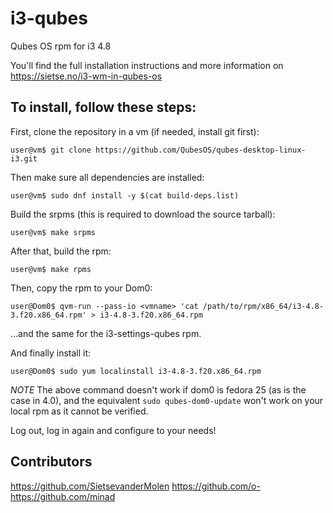 # i3-qubes
Qubes OS rpm for i3 4.8

You'll find the full installation instructions and more information on https://sietse.no/i3-wm-in-qubes-os

## To install, follow these steps:

First, clone the repository in a vm (if needed, install git first):

```
user@vm$ git clone https://github.com/QubesOS/qubes-desktop-linux-i3.git
```

Then make sure all dependencies are installed:

```
user@vm$ sudo dnf install -y $(cat build-deps.list)
```

Build the srpms (this is required to download the source tarball):

```
user@vm$ make srpms

```

After that, build the rpm:

```
user@vm$ make rpms
```

Then, copy the rpm to your Dom0:
```
user@Dom0$ qvm-run --pass-io <vmname> 'cat /path/to/rpm/x86_64/i3-4.8-3.f20.x86_64.rpm' > i3-4.8-3.f20.x86_64.rpm
```

...and the same for the i3-settings-qubes rpm. 

And finally install it:

```
user@Dom0$ sudo yum localinstall i3-4.8-3.f20.x86_64.rpm
```

*NOTE* The above command doesn't work if dom0 is fedora 25 (as is the case in 4.0), and the equivalent `sudo qubes-dom0-update` won't work on your local rpm as it cannot be verified.



Log out, log in again and configure to your needs!

## Contributors
https://github.com/SietsevanderMolen
https://github.com/o-
https://github.com/minad
